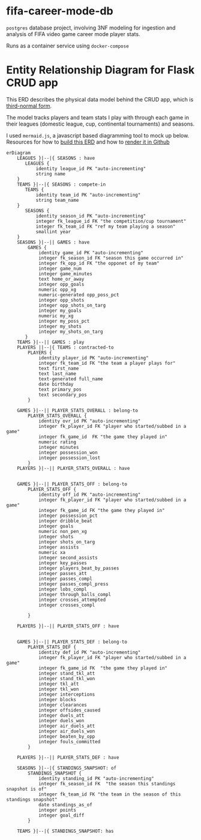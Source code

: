 # fifa-career-mode-db
`postgres` database project, involving 3NF modeling for ingestion and analysis of FIFA video game career mode player stats.
 
 Runs as a container service using `docker-compose`
 

# Entity Relationship Diagram for Flask CRUD app

This ERD describes the physical data model behind the CRUD app, which is [third-normal form](https://en.wikipedia.org/wiki/Third_normal_form). 

The model tracks players and team stats I play with through each game in their leagues (domestic league, cup, continental tournaments) and seasons.

I used `mermaid.js`, a javascript based diagramming tool to mock up below. Resources for how to [build this ERD](https://mermaid-js.github.io/mermaid/#/entityRelationshipDiagram) and how to [render it in Github](https://github.blog/2022-02-14-include-diagrams-markdown-files-mermaid/)
 
```mermaid
erDiagram
    LEAGUES }|--|{ SEASONS : have
       LEAGUES {
           identity league_id PK "auto-incrementing"
           string name
    }
    TEAMS }|--|{ SEASONS : compete-in
       TEAMS {
           identity team_id PK "auto-incrementing"
           string team_name
    }
       SEASONS {
           identity season_id PK "auto-incrementing"
           integer fk_league_id FK "the competition/cup tournament"
           integer fk_team_id FK "ref my team playing a season"
           smallint year
    }
    SEASONS }|--|| GAMES : have
        GAMES {
            identity game_id PK "auto-incrementing"
            integer fk_season_id FK "season this game occurred in"
            integer fk_opp_id FK "the opponet of my team"
            integer game_num
            integer game_minutes
            text home_or_away
            integer opp_goals
            numeric opp_xg
            numeric-generated opp_poss_pct
            integer opp_shots
            integer opp_shots_on_targ
            integer my_goals
            numeric my_xg
            integer my_poss_pct
            integer my_shots
            integer my_shots_on_targ
       }
    TEAMS }|--|| GAMES : play
    PLAYERS ||--|{ TEAMS : contracted-to
        PLAYERS {
            identity player_id PK "auto-incrementing"
            integer fk_team_id FK "the team a player plays for"
            text first_name
            text last_name
            text-generated full_name
            date birthday
            text primary_pos
            text secondary_pos
        }
    
    GAMES }|--|| PLAYER_STATS_OVERALL : belong-to
        PLAYER_STATS_OVERALL {
            identity ovr_id PK "auto-incrementing"
            integer fk_player_id FK "player who started/subbed in a game"
            integer fk_game_id  FK "the game they played in"
            numeric rating
            integer minutes
            integer possession_won
            integer possession_lost
        }
    PLAYERS }|--|| PLAYER_STATS_OVERALL : have
 
 
    GAMES }|--|| PLAYER_STATS_OFF : belong-to
        PLAYER_STATS_OFF {
            identity off_id PK "auto-incrementing"
            integer fk_player_id FK "player who started/subbed in a game"
            integer fk_game_id FK "the game they played in"
            integer possession_pct
            integer dribble_beat
            integer goals
            numeric non_pen_xg
            integer shots
            integer shots_on_targ
            integer assists
            numeric xa
            integer second_assists
            integer key_passes
            integer players_beat_by_passes
            integer passes_att
            integer passes_compl
            integer passes_compl_press
            integer lobs_compl
            integer through_balls_compl
            integer crosses_attempted
            integer crosses_compl
            
        }
 
    PLAYERS }|--|| PLAYER_STATS_OFF : have
 
 
    GAMES }|--|| PLAYER_STATS_DEF : belong-to
        PLAYER_STATS_DEF {
            identity def_id PK "auto-incrementing"
            integer fk_player_id FK "player who started/subbed in a game"
            integer fk_game_id FK  "the game they played in"
            integer stand_tkl_att
            integer stand_tkl_won
            integer tkl_att
            integer tkl_won
            integer interceptions
            integer blocks
            integer clearances
            integer offsides_caused
            integer duels_att
            integer duels_won
            integer air_duels_att
            integer air_duels_won
            integer beaten_by_opp
            integer fouls_committed            
        }
 
    PLAYERS }|--|| PLAYER_STATS_DEF : have

    SEASONS }|--|{ STANDINGS_SNAPSHOT: of
        STANDINGS_SNAPSHOT {
            identity standing_id PK "auto-incrementing"
            integer fk_season_id FK  "the season this standings snapshot is of"
            integer fk_team_id FK "the team in the season of this standings snapshot"
            date standings_as_of
            integer points
            integer goal_diff
        }
    
    TEAMS }|--|{ STANDINGS_SNAPSHOT: has

```